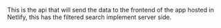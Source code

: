 This is the api that will send the data to the frontend of the app hosted in Netlify, this has the filtered search implement server side.